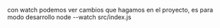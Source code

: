 

con watch podemos ver cambios que hagamos en el proyecto, es para modo desarrollo
node --watch src/index.js
